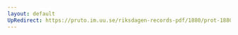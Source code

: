 ```yaml
---
layout: default
UpRedirect: https://pruto.im.uu.se/riksdagen-records-pdf/1880/prot-1880--ak--022/prot-1880--ak--022_009.pdf
---
```

